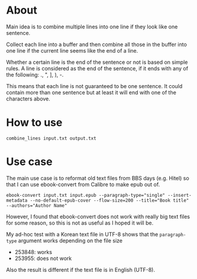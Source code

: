 # About

Main idea is to combine multiple lines into one line if they look like one sentence.

Collect each line into a buffer and then combine all those in the buffer into one line if the current line seems like the end of a line.

Whether a certain line is the end of the sentence or not is based on simple rules.
A line is considered as the end of the sentence, if it ends with any of the following: ., ", ], ), -.

This means that each line is not guaranteed to be one sentence.
It could contain more than one sentence but at least it will end with one of the characters above.

# How to use

```
combine_lines input.txt output.txt
```

# Use case
The main use case is to reformat old text files from BBS days (e.g. Hitel) so that I can use ebook-convert from Calibre to make epub out of.

```
ebook-convert input.txt input.epub --paragraph-type="single" --insert-metadata --no-default-epub-cover --flow-size=200 --title="Book title" --authors="Author Name"
```

However, I found that ebook-convert does not work with really big text files for some reason, so this is not as useful as I hoped it will be.

My ad-hoc test with a Korean text file in UTF-8 shows that the `paragraph-type` argument works depending on the file size

* 253848: works
* 253955: does not work

Also the result is different if the text file is in English (UTF-8).
